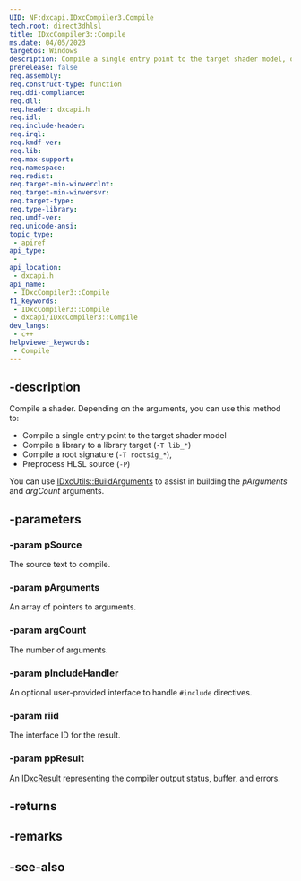```yaml
---
UID: NF:dxcapi.IDxcCompiler3.Compile
tech.root: direct3dhlsl
title: IDxcCompiler3::Compile
ms.date: 04/05/2023
targetos: Windows
description: Compile a single entry point to the target shader model, or compile a library to a library target, or compile a root signature, or preprocess HLSL source.
prerelease: false
req.assembly: 
req.construct-type: function
req.ddi-compliance: 
req.dll: 
req.header: dxcapi.h
req.idl: 
req.include-header: 
req.irql: 
req.kmdf-ver: 
req.lib: 
req.max-support: 
req.namespace: 
req.redist: 
req.target-min-winverclnt: 
req.target-min-winversvr: 
req.target-type: 
req.type-library: 
req.umdf-ver: 
req.unicode-ansi: 
topic_type:
 - apiref
api_type:
 - 
api_location:
 - dxcapi.h
api_name:
 - IDxcCompiler3::Compile
f1_keywords:
 - IDxcCompiler3::Compile
 - dxcapi/IDxcCompiler3::Compile
dev_langs:
 - c++
helpviewer_keywords:
 - Compile
---
```


## -description

Compile a shader. Depending on the arguments, you can use this method to:

* Compile a single entry point to the target shader model
* Compile a library to a library target (`-T lib_*`)
* Compile a root signature (`-T rootsig_*`),
* Preprocess HLSL source (`-P`)

You can use [IDxcUtils::BuildArguments](,.nf-dxcapi-idxcutils-buildarguments) to assist in building the *pArguments* and *argCount* arguments.

## -parameters

### -param pSource

The source text to compile.

### -param pArguments

An array of pointers to arguments.

### -param argCount

The number of arguments.

### -param pIncludeHandler

An optional user-provided interface to handle `#include` directives.

### -param riid

The interface ID for the result.

### -param ppResult

An [IDxcResult](./ns-dxcapi-idxcresult) representing the compiler output status, buffer, and errors.

## -returns

## -remarks

## -see-also
